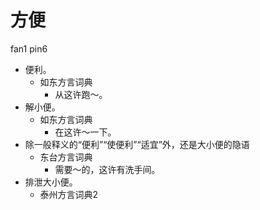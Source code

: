# 方便
fan1 pin6
+ 便利。
  * 如东方言词典
    - 从这许跑～。
+ 解小便。
  * 如东方言词典
    - 在这许～一下。
+ 除一般释义的“便利”“使便利”“适宜”外，还是大小便的隐语
  * 东台方言词典
    - 需要～的，这许有洗手间。
+ 排泄大小便。
  * 泰州方言词典2
